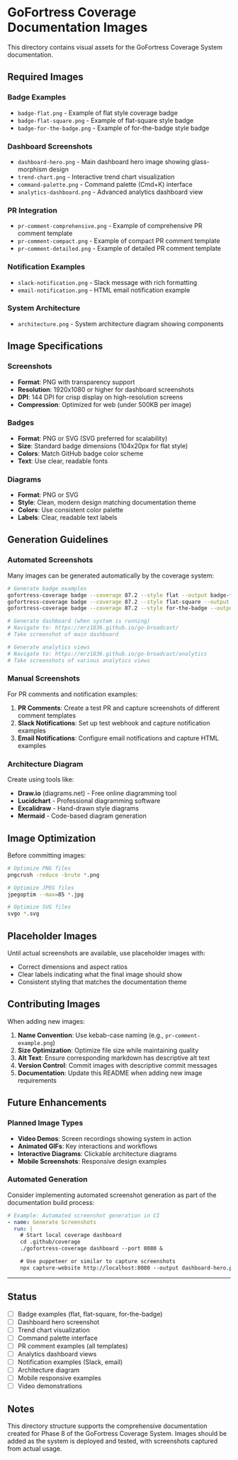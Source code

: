 # GoFortress Coverage Documentation Images

This directory contains visual assets for the GoFortress Coverage System documentation.

## Required Images

### Badge Examples
- `badge-flat.png` - Example of flat style coverage badge
- `badge-flat-square.png` - Example of flat-square style badge
- `badge-for-the-badge.png` - Example of for-the-badge style badge

### Dashboard Screenshots
- `dashboard-hero.png` - Main dashboard hero image showing glass-morphism design
- `trend-chart.png` - Interactive trend chart visualization
- `command-palette.png` - Command palette (Cmd+K) interface
- `analytics-dashboard.png` - Advanced analytics dashboard view

### PR Integration
- `pr-comment-comprehensive.png` - Example of comprehensive PR comment template
- `pr-comment-compact.png` - Example of compact PR comment template
- `pr-comment-detailed.png` - Example of detailed PR comment template

### Notification Examples
- `slack-notification.png` - Slack message with rich formatting
- `email-notification.png` - HTML email notification example

### System Architecture
- `architecture.png` - System architecture diagram showing components

## Image Specifications

### Screenshots
- **Format**: PNG with transparency support
- **Resolution**: 1920x1080 or higher for dashboard screenshots
- **DPI**: 144 DPI for crisp display on high-resolution screens
- **Compression**: Optimized for web (under 500KB per image)

### Badges
- **Format**: PNG or SVG (SVG preferred for scalability)
- **Size**: Standard badge dimensions (104x20px for flat style)
- **Colors**: Match GitHub badge color scheme
- **Text**: Use clear, readable fonts

### Diagrams
- **Format**: PNG or SVG
- **Style**: Clean, modern design matching documentation theme
- **Colors**: Use consistent color palette
- **Labels**: Clear, readable text labels

## Generation Guidelines

### Automated Screenshots
Many images can be generated automatically by the coverage system:

```bash
# Generate badge examples
gofortress-coverage badge --coverage 87.2 --style flat --output badge-flat.svg
gofortress-coverage badge --coverage 87.2 --style flat-square --output badge-flat-square.svg
gofortress-coverage badge --coverage 87.2 --style for-the-badge --output badge-for-the-badge.svg

# Generate dashboard (when system is running)
# Navigate to: https://mrz1836.github.io/go-broadcast/
# Take screenshot of main dashboard

# Generate analytics views
# Navigate to: https://mrz1836.github.io/go-broadcast/analytics
# Take screenshots of various analytics views
```

### Manual Screenshots
For PR comments and notification examples:

1. **PR Comments**: Create a test PR and capture screenshots of different comment templates
2. **Slack Notifications**: Set up test webhook and capture notification examples
3. **Email Notifications**: Configure email notifications and capture HTML examples

### Architecture Diagram
Create using tools like:
- **Draw.io** (diagrams.net) - Free online diagramming tool
- **Lucidchart** - Professional diagramming software
- **Excalidraw** - Hand-drawn style diagrams
- **Mermaid** - Code-based diagram generation

## Image Optimization

Before committing images:

```bash
# Optimize PNG files
pngcrush -reduce -brute *.png

# Optimize JPEG files
jpegoptim --max=85 *.jpg

# Optimize SVG files
svgo *.svg
```

## Placeholder Images

Until actual screenshots are available, use placeholder images with:
- Correct dimensions and aspect ratios
- Clear labels indicating what the final image should show
- Consistent styling that matches the documentation theme

## Contributing Images

When adding new images:

1. **Name Convention**: Use kebab-case naming (e.g., `pr-comment-example.png`)
2. **Size Optimization**: Optimize file size while maintaining quality
3. **Alt Text**: Ensure corresponding markdown has descriptive alt text
4. **Version Control**: Commit images with descriptive commit messages
5. **Documentation**: Update this README when adding new image requirements

## Future Enhancements

### Planned Image Types
- **Video Demos**: Screen recordings showing system in action
- **Animated GIFs**: Key interactions and workflows
- **Interactive Diagrams**: Clickable architecture diagrams
- **Mobile Screenshots**: Responsive design examples

### Automated Generation
Consider implementing automated screenshot generation as part of the documentation build process:

```yaml
# Example: Automated screenshot generation in CI
- name: Generate Screenshots
  run: |
    # Start local coverage dashboard
    cd .github/coverage
    ./gofortress-coverage dashboard --port 8080 &

    # Use puppeteer or similar to capture screenshots
    npx capture-website http://localhost:8080 --output dashboard-hero.png
```

---

## Status

- [ ] Badge examples (flat, flat-square, for-the-badge)
- [ ] Dashboard hero screenshot
- [ ] Trend chart visualization
- [ ] Command palette interface
- [ ] PR comment examples (all templates)
- [ ] Analytics dashboard views
- [ ] Notification examples (Slack, email)
- [ ] Architecture diagram
- [ ] Mobile responsive examples
- [ ] Video demonstrations

## Notes

This directory structure supports the comprehensive documentation created for Phase 8 of the GoFortress Coverage System. Images should be added as the system is deployed and tested, with screenshots captured from actual usage.
